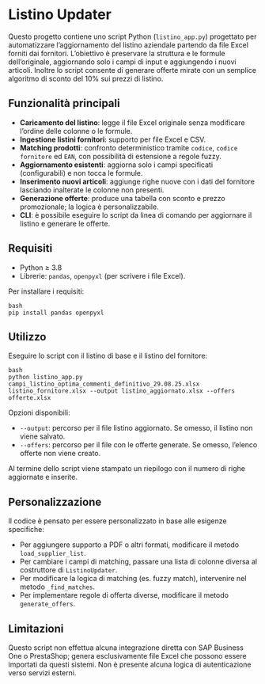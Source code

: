 # Listino Updater

Questo progetto contiene uno script Python (`listino_app.py`) progettato per
automatizzare l’aggiornamento del listino aziendale partendo da file Excel
forniti dai fornitori.  L’obiettivo è preservare la struttura e le formule
dell’originale, aggiornando solo i campi di input e aggiungendo i nuovi
articoli.  Inoltre lo script consente di generare offerte mirate con un
semplice algoritmo di sconto del 10% sui prezzi di listino.

## Funzionalità principali

* **Caricamento del listino**: legge il file Excel originale senza
  modificare l’ordine delle colonne o le formule.
* **Ingestione listini fornitori**: supporto per file Excel e CSV.
* **Matching prodotti**: confronto deterministico tramite `codice`, `codice
  fornitore` ed `EAN`, con possibilità di estensione a regole fuzzy.
* **Aggiornamento esistenti**: aggiorna solo i campi specificati
  (configurabili) e non tocca le formule.
* **Inserimento nuovi articoli**: aggiunge righe nuove con i dati del
  fornitore lasciando inalterate le colonne non presenti.
* **Generazione offerte**: produce una tabella con sconto e prezzo
  promozionale; la logica è personalizzabile.
* **CLI**: è possibile eseguire lo script da linea di comando per
  aggiornare il listino e generare le offerte.

## Requisiti

* Python ≥ 3.8
* Librerie: `pandas`, `openpyxl` (per scrivere i file Excel).

Per installare i requisiti:

```
bash
pip install pandas openpyxl
```

## Utilizzo

Eseguire lo script con il listino di base e il listino del fornitore:

```
bash
python listino_app.py campi_listino_optima_commenti_definitivo_29.08.25.xlsx listino_fornitore.xlsx --output listino_aggiornato.xlsx --offers offerte.xlsx
```

Opzioni disponibili:

* `--output`: percorso per il file listino aggiornato.  Se omesso, il
  listino non viene salvato.
* `--offers`: percorso per il file con le offerte generate.  Se omesso,
  l’elenco offerte non viene creato.

Al termine dello script viene stampato un riepilogo con il numero di
righe aggiornate e inserite.

## Personalizzazione

Il codice è pensato per essere personalizzato in base alle esigenze
specifiche:

* Per aggiungere supporto a PDF o altri formati, modificare il metodo
  `load_supplier_list`.
* Per cambiare i campi di matching, passare una lista di colonne diversa
  al costruttore di `ListinoUpdater`.
* Per modificare la logica di matching (es. fuzzy match), intervenire nel
  metodo `_find_matches`.
* Per implementare regole di offerta diverse, modificare il metodo
  `generate_offers`.

## Limitazioni

Questo script non effettua alcuna integrazione diretta con SAP Business One
o PrestaShop; genera esclusivamente file Excel che possono essere importati
da questi sistemi.  Non è presente alcuna logica di autenticazione verso
servizi esterni.
